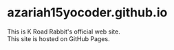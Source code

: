 # azariah15yocoder.github.io

This is K Road Rabbit's official web site.\
This site is hosted on GitHub Pages.